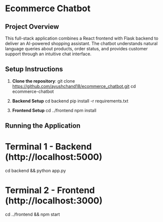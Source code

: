 # Ecommerce Chatbot

## Project Overview
This full-stack application combines a React frontend with Flask backend to deliver an AI-powered shopping assistant. The chatbot understands natural language queries about products, order status, and provides customer support through an intuitive chat interface.

## Setup Instructions
1. **Clone the repository**:
   git clone        https://github.com/ayushchand18/ecommerce_chatbot.git
   cd ecommerce-chatbot

2. **Backend Setup**
   cd backend
   pip install -r requirements.txt

3. **Frontend Setup**
   cd ../frontend
   npm install
## Running the Application
   # Terminal 1 - Backend (http://localhost:5000)
cd backend && python app.py

# Terminal 2 - Frontend (http://localhost:3000)
cd ../frontend && npm start
